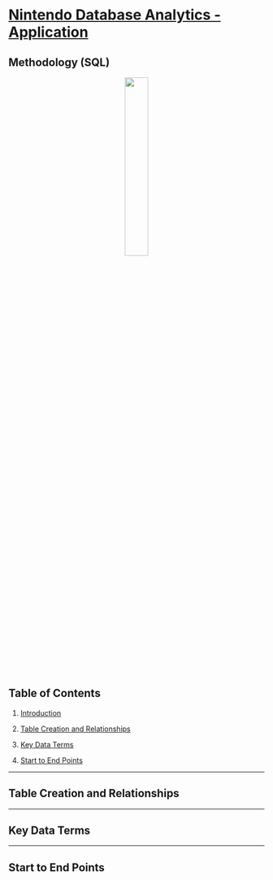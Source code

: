 # **[Nintendo Database Analytics - Application](https://github.com/rdang4/nintendo-database-analytics/tree/main)**

## Methodology (SQL)

<p align="center">
<img src="https://github.com/rdang4/nintendo-database-analytics/blob/main/Images/methodology_sql_1.gif" width=30% height=30%>
</p>

## Table of Contents

1. [Introduction](#introduction)

2. [Table Creation and Relationships](#table-creation-and-relationships)

3. [Key Data Terms](#key-data-terms)

4. [Start to End Points](#start-to-end-points)


---
## Table Creation and Relationships




---
## Key Data Terms




---
## Start to End Points
